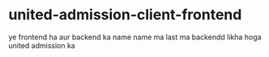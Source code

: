 # united-admission-client-frontend
ye frontend ha aur backend ka name name ma last ma backendd likha hoga united admission ka 
